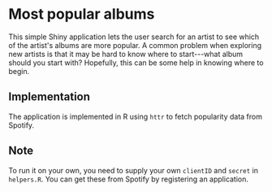 # Most popular albums

This simple Shiny application lets the user search for an artist to see which of the artist's albums are more popular. A common problem when exploring new artists is that it may be hard to know where to start---what album should you start with? Hopefully, this can be some help in knowing where to begin.

## Implementation

The application is implemented in R using `httr` to fetch popularity data from Spotify.

## Note

To run it on your own, you need to supply your own `clientID` and `secret` in `helpers.R`. You can get these from Spotify by registering an application.

